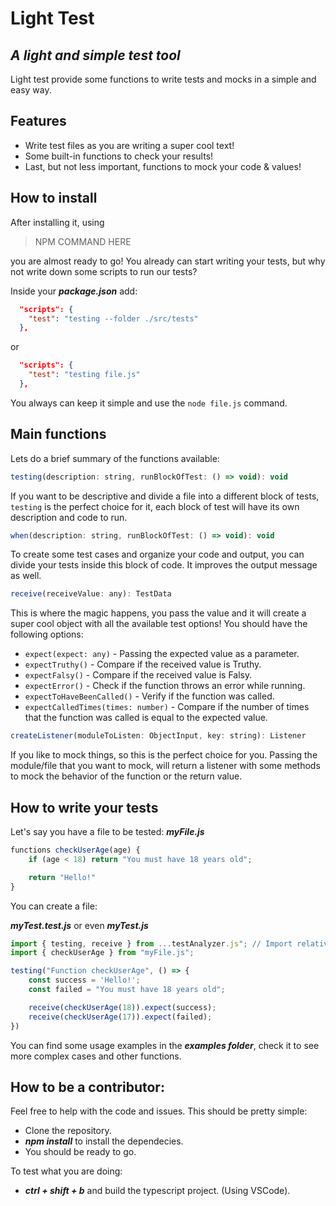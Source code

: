 # Light Test

## _A light and simple test tool_

Light test provide some functions to write tests and mocks in a simple and easy way.

## Features

- Write test files as you are writing a super cool text!
- Some built-in functions to check your results!
- Last, but not less important, functions to mock your code & values!

## How to install

After installing it, using

> NPM COMMAND HERE

you are almost ready to go!
You already can start writing your tests, but why not write down some scripts to run our tests?

Inside your **_package.json_** add:

```json
  "scripts": {
    "test": "testing --folder ./src/tests"
  },
```

or

```json
  "scripts": {
    "test": "testing file.js"
  },
```

You always can keep it simple and use the `node file.js` command.

## Main functions

Lets do a brief summary of the functions available:

```js
testing(description: string, runBlockOfTest: () => void): void
```

If you want to be descriptive and divide a file into a different block of tests, `testing` is the perfect choice for it, each block of test will have its own description and code to run.

```js
when(description: string, runBlockOfTest: () => void): void
```

To create some test cases and organize your code and output, you can divide your tests inside this block of code. It improves the output message as well.

```js
receive(receiveValue: any): TestData
```

This is where the magic happens, you pass the value and it will create a super cool object with all the available test options!
You should have the following options:

- `expect(expect: any)` - Passing the expected value as a parameter.
- `expectTruthy()` - Compare if the received value is Truthy.
- `expectFalsy()` - Compare if the received value is Falsy.
- `expectError()` - Check if the function throws an error while running.
- `expectToHaveBeenCalled()` - Verify if the function was called.
- `expectCalledTimes(times: number)` - Compare if the number of times that the function was called is equal to the expected value.

```js
createListener(moduleToListen: ObjectInput, key: string): Listener
```

If you like to mock things, so this is the perfect choice for you. Passing the module/file that you want to mock, will return a listener with some methods to mock the behavior of the function or the return value.

## How to write your tests

Let's say you have a file to be tested:
**_myFile.js_**

```js
functions checkUserAge(age) {
    if (age < 18) return "You must have 18 years old";

    return "Hello!"
}
```

You can create a file:

**_myTest.test.js_** or even **_myTest.js_**

```js
import { testing, receive } from ...testAnalyzer.js"; // Import relative to your package
import { checkUserAge } from "myFile.js";

testing("Function checkUserAge", () => {
    const success = 'Hello!';
    const failed = "You must have 18 years old";

    receive(checkUserAge(18)).expect(success);
    receive(checkUserAge(17)).expect(failed);
})
```

You can find some usage examples in the **_examples folder_**, check it to see more complex cases and other functions.

## How to be a contributor:

Feel free to help with the code and issues. This should be pretty simple:

- Clone the repository.
- **_npm install_** to install the dependecies.
- You should be ready to go.

To test what you are doing:

- **_ctrl + shift + b_** and build the typescript project. (Using VSCode).
